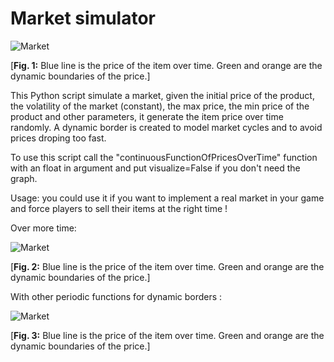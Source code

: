 # Market simulator

![Market](https://github.com/Multielio/Market_simulator/blob/master/example.png)

[**Fig. 1:** Blue line is the price of the item over time. Green and orange are the dynamic boundaries of the price.]



  This Python script simulate a market, given the initial price of the product, the volatility of the market (constant), the max price,     the min price of the product and other parameters, it generate the item price over time randomly.
  A dynamic border is created to model market cycles and to avoid prices droping too fast.

  
  To use this script call the "continuousFunctionOfPricesOverTime" function with an float in argument and put visualize=False if you don't   need the graph.

  Usage: you could use it if you want to implement a real market in your game and force players to sell their items at the right time !



Over more time:

![Market](https://github.com/Multielio/Market_simulator/blob/master/example2.png)

[**Fig. 2:** Blue line is the price of the item over time. Green and orange are the dynamic boundaries of the price.]


With other periodic functions for dynamic borders :

![Market](https://github.com/Multielio/Market_simulator/blob/master/example4.png)

[**Fig. 3:** Blue line is the price of the item over time. Green and orange are the dynamic boundaries of the price.]
